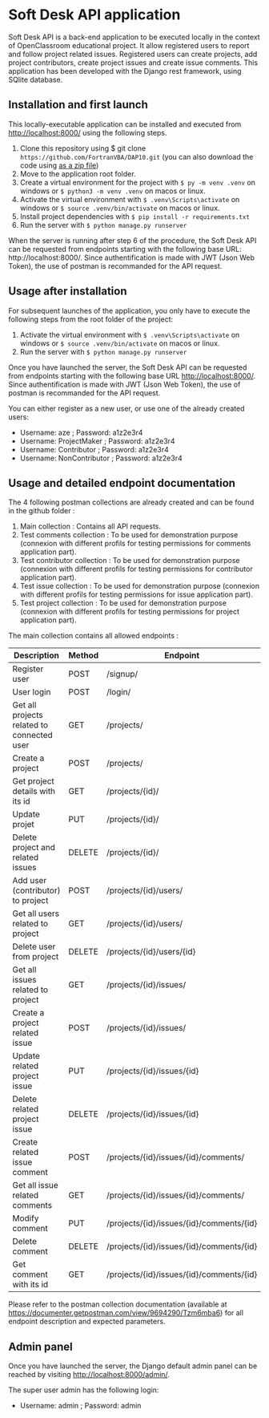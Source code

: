 # Soft Desk API application

Soft Desk API is a back-end application to be executed locally in the context of OpenClassroom educational project. It allow registered users to report and follow project related issues. Registered users can create projects, add project contributors, create project issues and create issue comments. This application has been developed with the Django rest framework, using SQlite database.

## Installation and first launch

This locally-executable application can be installed and executed from [http://localhost:8000/](http://localhost:8000/) using the following steps.

1. Clone this repository using $ git clone `https://github.com/FortranVBA/DAP10.git` (you can also download the code using [as a zip file](https://github.com/FortranVBA/DAP10/archive/refs/heads/main.zip))
2. Move to the application root folder.
3. Create a virtual environment for the project with `$ py -m venv .venv` on windows or `$ python3 -m venv .venv` on macos or linux.
4. Activate the virtual environment with `$ .venv\Scripts\activate` on windows or `$ source .venv/bin/activate` on macos or linux.
5. Install project dependencies with `$ pip install -r requirements.txt`
6. Run the server with `$ python manage.py runserver`

When the server is running after step 6 of the procedure, the Soft Desk API can be requested from endpoints starting with the following base URL: http://localhost:8000/.
Since authentification is made with JWT (Json Web Token), the use of postman is recommanded for the API request.


## Usage after installation

For subsequent launches of the application, you only have to execute the following steps from the root folder of the project:
1. Activate the virtual environment with `$ .venv\Scripts\activate` on windows or `$ source .venv/bin/activate` on macos or linux.
2. Run the server with `$ python manage.py runserver`

Once you have launched the server, the Soft Desk API can be requested from endpoints starting with the following base URL [http://localhost:8000/](http://localhost:8000/).
Since authentification is made with JWT (Json Web Token), the use of postman is recommanded for the API request.

You can either register as a new user, or use one of the already created users:
-	Username: aze ; Password: a1z2e3r4
-	Username: ProjectMaker ; Password: a1z2e3r4
-	Username: Contributor ; Password: a1z2e3r4
-	Username: NonContributor ; Password: a1z2e3r4


## Usage and detailed endpoint documentation

The 4 following postman collections are already created and can be found in the github folder :

1. Main collection : Contains all API requests.
2. Test comments collection : To be used for demonstration purpose (connexion with different profils for testing permissions for comments application part).
3. Test contributor collection : To be used for demonstration purpose (connexion with different profils for testing permissions for contributor application part).
4. Test issue collection : To be used for demonstration purpose (connexion with different profils for testing permissions for issue application part).
5. Test project collection : To be used for demonstration purpose (connexion with different profils for testing permissions for project application part).

The main collection contains all allowed endpoints :

| Description | Method |Endpoint |
| ----------- | ----------- | ----------- |
| Register user | POST | /signup/ |	
| User login | POST	| /login/ |
| Get all projects related to connected user | GET	| /projects/ |
| Create a project | POST | /projects/ |
| Get project details with its id | GET | /projects/{id}/ |
| Update projet | PUT | /projects/{id}/ |
| Delete project and related issues | DELETE | /projects/{id}/ |
| Add user (contributor) to project | POST | /projects/{id}/users/ |
| Get all users related to project | GET | /projects/{id}/users/ |
| Delete user from project | DELETE | /projects/{id}/users/{id} |
| Get all issues related to project | GET | /projects/{id}/issues/ |
| Create a project related issue | POST | /projects/{id}/issues/ |
| Update related project issue | PUT | /projects/{id}/issues/{id} |
| Delete related project issue | DELETE | /projects/{id}/issues/{id} |
| Create related issue comment | POST | /projects/{id}/issues/{id}/comments/ |
| Get all issue related comments | GET | /projects/{id}/issues/{id}/comments/ |
| Modify comment | PUT | /projects/{id}/issues/{id}/comments/{id} |
| Delete comment | DELETE | /projects/{id}/issues/{id}/comments/{id} |
| Get comment with its id | GET | /projects/{id}/issues/{id}/comments/{id} |

Please refer to the postman collection documentation (available at https://documenter.getpostman.com/view/9694290/Tzm6mba6) for all endpoint description and expected parameters.

## Admin panel

Once you have launched the server, the Django default admin panel can be reached by visiting [http://localhost:8000/admin/](http://localhost:8000/admin/).

The super user admin has the following login:
-	Username: admin ; Password: admin
